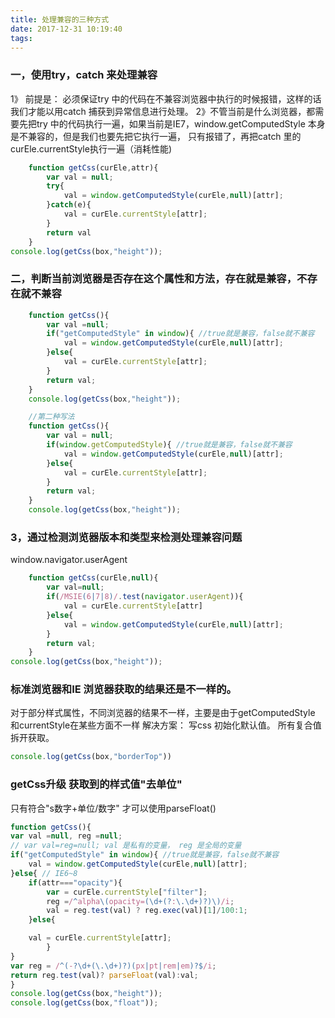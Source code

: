 ```yaml
---
title: 处理兼容的三种方式
date: 2017-12-31 10:19:40
tags:
---
```


### 一，使用try，catch 来处理兼容
1》 前提是： 必须保证try 中的代码在不兼容浏览器中执行的时候报错，这样的话我们才能以用catch 捕获到异常信息进行处理。
2》不管当前是什么浏览器，都需要先把try 中的代码执行一遍，如果当前是IE7，window.getComputedStyle 本身是不兼容的，但是我们也要先把它执行一遍，
只有报错了，再把catch 里的curEle.currentStyle执行一遍（消耗性能)
```javascript
    function getCss(curEle,attr){
        var val = null;
        try{
            val = window.getComputedStyle(curEle,null)[attr];
        }catch(e){
            val = curEle.currentStyle[attr];
        }
        return val
    }
console.log(getCss(box,"height"));
```
### 二，判断当前浏览器是否存在这个属性和方法，存在就是兼容，不存在就不兼容
```javascript
    function getCss(){
        var val =null;
        if("getComputedStyle" in window){ //true就是兼容，false就不兼容
            val = window.getComputedStyle(curEle,null)[attr];
        }else{
            val = curEle.currentStyle[attr];
        }
        return val;
    }
    console.log(getCss(box,"height"));

    //第二种写法
    function getCss(){
        var val = null;
        if(window.getComputedStyle){ //true就是兼容，false就不兼容
            val = window.getComputedStyle(curEle,null)[attr];
        }else{
            val = curEle.currentStyle[attr];
        }
        return val;
    }
    console.log(getCss(box,"height"));

```

### 3，通过检测浏览器版本和类型来检测处理兼容问题
window.navigator.userAgent
```javascript
    function getCss(curEle,null){
        var val=null;
        if(/MSIE(6|7|8)/.test(navigator.userAgent)){
            val = curEle.currentStyle[attr]
        }else{
            val = window.getComputedStyle(curEle,null)[attr];
        }
        return val;
    }
console.log(getCss(box,"height"));

```
### 标准浏览器和IE 浏览器获取的结果还是不一样的。
对于部分样式属性，不同浏览器的结果不一样，主要是由于getComputedStyle 和currentStyle在某些方面不一样
解决方案：
 写css 初始化默认值。
 所有复合值拆开获取。
 ```javascript
 console.log(getCss(box,"borderTop"))
 ```

 ### getCss升级 获取到的样式值"去单位"
 只有符合"s数字+单位/数字" 才可以使用parseFloat()
```javascript
function getCss(){
var val =null, reg =null;
// var val=reg=null; val 是私有的变量， reg 是全局的变量
if("getComputedStyle" in window){ //true就是兼容，false就不兼容
    val = window.getComputedStyle(curEle,null)[attr];
}else{ // IE6~8
    if(attr==="opacity"){
        var = curEle.currentStyle["filter"];
        reg =/^alpha\(opacity=(\d+(?:\.\d+)?)\)/i;
        val = reg.test(val) ? reg.exec(val)[1]/100:1;
    }else{

    val = curEle.currentStyle[attr];
        }
}
var reg = /^(-?\d+(\.\d+)?)(px|pt|rem|em)?$/i;
return reg.test(val)? parseFloat(val):val;
}
console.log(getCss(box,"height"));
console.log(getCss(box,"float"));
```